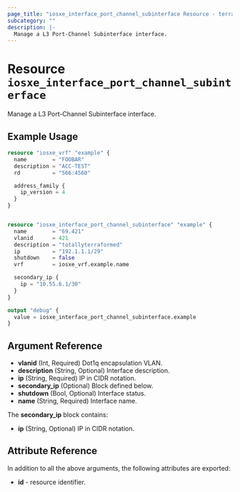 ```yaml
---
page_title: "iosxe_interface_port_channel_subinterface Resource - terraform-provider-iosxe"
subcategory: ""
description: |-
  Manage a L3 Port-Channel Subinterface interface.
---
```


# Resource `iosxe_interface_port_channel_subinterface`

Manage a L3 Port-Channel Subinterface interface.

## Example Usage

```terraform
resource "iosxe_vrf" "example" {
  name        = "FOOBAR"
  description = "ACC-TEST"
  rd          = "566:4560"

  address_family {
    ip_version = 4
  }
}


resource "iosxe_interface_port_channel_subinterface" "example" {
  name        = "69.421"
  vlanid      = 421
  description = "totallyterraformed"
  ip          = "192.1.1.1/29"
  shutdown    = false
  vrf         = iosxe_vrf.example.name

  secondary_ip {
    ip = "10.55.6.1/30"
  }
}

output "debug" {
  value = iosxe_interface_port_channel_subinterface.example
}

```

## Argument Reference

- **vlanid** (Int, Required) Dot1q encapsulation VLAN.
- **description** (String, Optional) Interface description.
- **ip** (String, Required) IP in CIDR notation.
- **secondary_ip** (Optional) Block defined below.
- **shutdown** (Bool, Optional) Interface status.
- **name** (String, Required) Interface name.

The **secondary_ip** block contains:

- **ip** (String, Optional) IP in CIDR notation.

## Attribute Reference

In addition to all the above arguments, the following attributes are exported:
- **id** - resource identifier.



